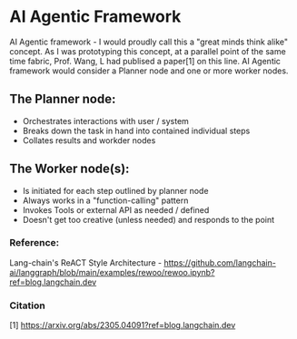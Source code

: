 # AI Agentic Framework

AI Agentic framework - I would proudly call this a "great minds think alike" concept. As I was prototyping this concept, at a parallel point of the same time fabric, Prof. Wang, L had publised a paper[1] on this line. AI Agentic framework would consider a Planner node and one or more worker nodes. 

## The Planner node:
- Orchestrates interactions with user / system
- Breaks down the task in hand into contained individual steps
- Collates results and workder nodes

## The Worker node(s):
- Is initiated for each step outlined by planner node
- Always works in a "function-calling" pattern
- Invokes Tools or external API as needed / defined
- Doesn't get too creative (unless needed) and responds to the point
  

### Reference:
Lang-chain's ReACT Style Architecture - https://github.com/langchain-ai/langgraph/blob/main/examples/rewoo/rewoo.ipynb?ref=blog.langchain.dev

### Citation
[1] https://arxiv.org/abs/2305.04091?ref=blog.langchain.dev 
